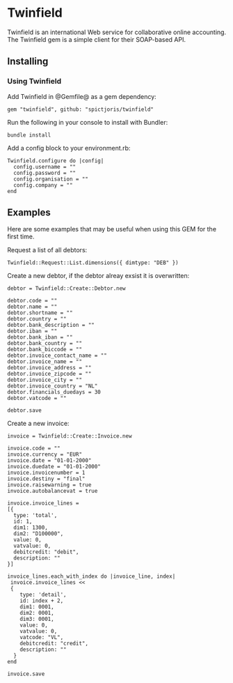 # Twinfield

Twinfield is an international Web service for collaborative online accounting. The Twinfield gem is a simple client for their SOAP-based API.

## Installing

### Using Twinfield

Add Twinfield in @Gemfile@ as a gem dependency:

    gem "twinfield", github: "spictjoris/twinfield"

Run the following in your console to install with Bundler:

    bundle install

Add a config block to your environment.rb:

    Twinfield.configure do |config|
      config.username = ""
      config.password = ""
      config.organisation = ""
      config.company = ""
    end

## Examples

Here are some examples that may be useful when using this GEM for the first time.

Request a list of all debtors:

    Twinfield::Request::List.dimensions({ dimtype: "DEB" })

Create a new debtor, if the debtor alreay exsist it is overwritten:

    debtor = Twinfield::Create::Debtor.new

    debtor.code = ""
    debtor.name = ""
    debtor.shortname = ""
    debtor.country = ""
    debtor.bank_description = ""
    debtor.iban = ""
    debtor.bank_iban = ""
    debtor.bank_country = ""
    debtor.bank_biccode = ""
    debtor.invoice_contact_name = ""
    debtor.invoice_name = ""
    debtor.invoice_address = ""
    debtor.invoice_zipcode = ""
    debtor.invoice_city = ""
    debtor.invoice_country = "NL"
    debtor.financials_duedays = 30
    debtor.vatcode = ""

    debtor.save

Create a new invoice:

    invoice = Twinfield::Create::Invoice.new

    invoice.code = ""
    invoice.currency = "EUR"
    invoice.date = "01-01-2000"
    invoice.duedate = "01-01-2000"
    invoice.invoicenumber = 1
    invoice.destiny = "final"
    invoice.raisewarning = true
    invoice.autobalancevat = true

    invoice.invoice_lines =
    [{
      type: 'total',
      id: 1,
      dim1: 1300,
      dim2: "D100000",
      value: 0,
      vatvalue: 0,
      debitcredit: "debit",
      description: ""
    }]

    invoice_lines.each_with_index do |invoice_line, index|
     invoice.invoice_lines <<
     {
        type: 'detail',
        id: index + 2,
        dim1: 0001,
        dim2: 0001,
        dim3: 0001,
        value: 0,
        vatvalue: 0,
        vatcode: "VL",
        debitcredit: "credit",
        description: ""
      }
    end

    invoice.save

